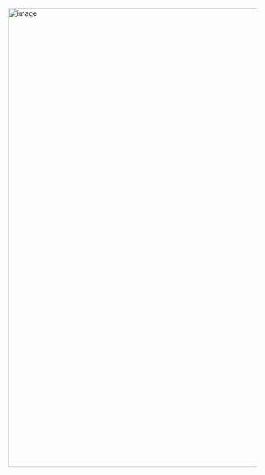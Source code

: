 <img width="1796" height="931" alt="image" src="https://github.com/user-attachments/assets/6ff5f597-baf9-4405-b34e-f345d5d7bb33" />
